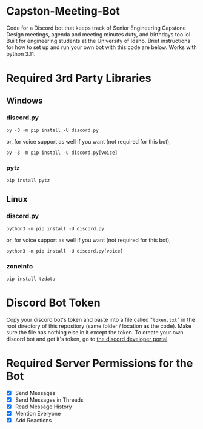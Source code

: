 # Capston-Meeting-Bot
Code for a Discord bot that keeps track of Senior Engineering Capstone Design meetings, agenda and meeting minutes duty, and birthdays too lol.
Built for engineering students at the University of Idaho.
Brief instructions for how to set up and run your own bot with this code are below.
Works with python 3.11.

# Required 3rd Party Libraries

## Windows

### discord.py

```py -3 -m pip install -U discord.py```

or, for voice support as well if you want (not required for this bot),

```py -3 -m pip install -u discord.py[voice]```

### pytz

```pip install pytz```

## Linux

### discord.py

```python3 -m pip install -U discord.py```

or, for voice support as well if you want (not required for this bot),

```python3 -m pip install -U discord.py[voice]```

### zoneinfo

```pip install tzdata```

# Discord Bot Token

Copy your discord bot's token and paste into a file called "`token.txt`" in the root directory of this repository (same folder / location as the code).
Make sure the file has nothing else in it except the token.
To create your own discord bot and get it's token, go to [the discord developer portal](https://discord.com/developers/applications).

# Required Server Permissions for the Bot
- [x] Send Messages
- [x] Send Messages in Threads
- [x] Read Message History
- [x] Mention Everyone
- [x] Add Reactions
